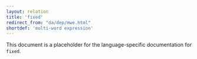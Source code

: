 ```yaml
---
layout: relation
title: 'fixed'
redirect_from: "da/dep/mwe.html"
shortdef: 'multi-word expression'
---
```


This document is a placeholder for the language-specific documentation
for `fixed`.
